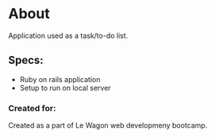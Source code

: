 # About

Application used as a task/to-do list. 


## Specs:

* Ruby on rails application
* Setup to run on local server

### Created for:
Created as a part of Le Wagon web developmeny bootcamp. 
